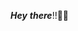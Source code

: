 
***Hey*** ***there***!!👋💖

<!---
prakriti2060/prakriti2060 is a ✨ special ✨ repository because its `README.md` (this file) appears on your GitHub profile.
You can click the Preview link to take a look at your changes.
--->
